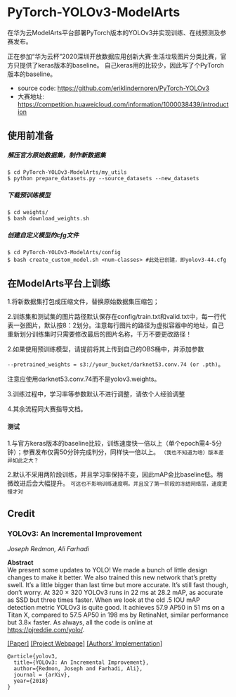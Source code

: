 # PyTorch-YOLOv3-ModelArts
在华为云ModelArts平台部署PyTorch版本的YOLOv3并实现训练、在线预测及参赛发布。

正在参加“华为云杯”2020深圳开放数据应用创新大赛·生活垃圾图片分类比赛，官方只提供了keras版本的baseline。
自己keras用的比较少，因此写了个PyTorch版本的baseline。

- source code: https://github.com/eriklindernoren/PyTorch-YOLOv3
- 大赛地址: https://competition.huaweicloud.com/information/1000038439/introduction

## 使用前准备
##### 解压官方原始数据集，制作新数据集
    $ cd PyTorch-YOLOv3-ModelArts/my_utils
    $ python prepare_datasets.py --source_datasets --new_datasets

##### 下载预训练模型
    $ cd weights/
    $ bash download_weights.sh

##### 创建自定义模型的cfg文件
    $ cd PyTorch-YOLOv3-ModelArts/config
    $ bash create_custom_model.sh <num-classes> #此处已创建，即yolov3-44.cfg
    
## 在ModelArts平台上训练
1.将新数据集打包成压缩文件，替换原始数据集压缩包；

2.训练集和测试集的图片路径默认保存在config/train.txt和valid.txt中，每一行代表一张图片，默认按8：2划分。注意每行图片的路径为虚拟容器中的地址，自己重新划分训练集时只需要修改最后的图片名称，千万不要更改路径！

2.如果使用预训练模型，请提前将其上传到自己的OBS桶中，并添加参数

`--pretrained_weights = s3://your_bucket/darknet53.conv.74 (or .pth)`。

注意应使用darknet53.conv.74而不是yolov3.weights。

3.训练过程中，学习率等参数默认不进行调整，请依个人经验调整

4.其余流程同大赛指导文档。

#### 测试
1.与官方keras版本的baseline比较，训练速度快一倍以上（单个epoch需4-5分钟）；参赛发布仅需50分钟完成判分，同样快一倍以上。
`（我也不知道为啥）版本差异如此之大？`

2.默认不采用两阶段训练，并且学习率保持不变，因此mAP会比baseline低。稍微改进后会大幅提升。
`可这也不影响训练速度啊。并且没了第一阶段的冻结网络层，速度更慢才对`


## Credit

### YOLOv3: An Incremental Improvement
_Joseph Redmon, Ali Farhadi_ <br>

**Abstract** <br>
We present some updates to YOLO! We made a bunch
of little design changes to make it better. We also trained
this new network that’s pretty swell. It’s a little bigger than
last time but more accurate. It’s still fast though, don’t
worry. At 320 × 320 YOLOv3 runs in 22 ms at 28.2 mAP,
as accurate as SSD but three times faster. When we look
at the old .5 IOU mAP detection metric YOLOv3 is quite
good. It achieves 57.9 AP50 in 51 ms on a Titan X, compared
to 57.5 AP50 in 198 ms by RetinaNet, similar performance
but 3.8× faster. As always, all the code is online at
https://pjreddie.com/yolo/.

[[Paper]](https://pjreddie.com/media/files/papers/YOLOv3.pdf) [[Project Webpage]](https://pjreddie.com/darknet/yolo/) [[Authors' Implementation]](https://github.com/pjreddie/darknet)

```
@article{yolov3,
  title={YOLOv3: An Incremental Improvement},
  author={Redmon, Joseph and Farhadi, Ali},
  journal = {arXiv},
  year={2018}
}
```

